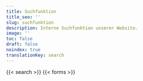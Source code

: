 ```yaml
---
title: Suchfunktion
title_seo: ''
slug: suchfunktion
description: Interne Suchfunktion unserer Website.
image: ''
toc: false
draft: false
noindex: true
translationKey: search
---
```

{{< search >}}
{{< forms >}}